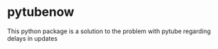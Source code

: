 # pytubenow
This python package is a solution to the problem with pytube regarding delays in updates
